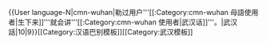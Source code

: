 {{User language-N|cmn-wuhan|勒过用户'''[[:Category:cmn-wuhan 母語使用者|生下来]]'''就会讲'''[[:Category:cmn-wuhan 使用者|武汉话]]'''。|武汉話|10|9}}<noinclude>[[Category:汉语巴别模板]][[Category:武汉模板]]</noinclude>